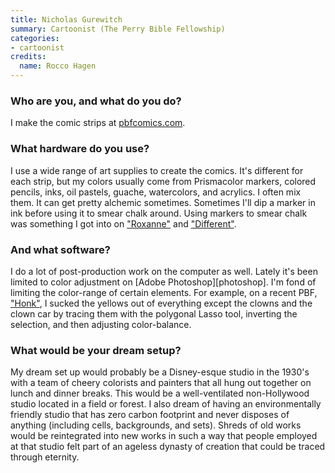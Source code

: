 ```yaml
---
title: Nicholas Gurewitch
summary: Cartoonist (The Perry Bible Fellowship)
categories:
- cartoonist
credits:
  name: Rocco Hagen
---
```


### Who are you, and what do you do?

I make the comic strips at [pbfcomics.com](http://pbfcomics.com/ "The Perry Bible Fellowship comics.").

### What hardware do you use?

I use a wide range of art supplies to create the comics. It's different for each strip, but my colors usually come from Prismacolor markers, colored pencils, inks, oil pastels, guache, watercolors, and acrylics. I often mix them. It can get pretty alchemic sometimes. Sometimes I'll dip a marker in ink before using it to smear chalk around. Using markers to smear chalk was something I got into on ["Roxanne"](http://www.pbfcomics.com/254/ "The 'Roxanne' PBF comic.") and ["Different"](http://www.pbfcomics.com/255/ "The 'Different' PBF comic.").

### And what software?

I do a lot of post-production work on the computer as well. Lately it's been limited to color adjustment on [Adobe Photoshop][photoshop]. I'm fond of limiting the color-range of certain elements. For example, on a recent PBF, ["Honk"](http://pbfcomics.com/258/ "The 'Honk' PBF comic."), I sucked the yellows out of everything except the clowns and the clown car by tracing them with the polygonal Lasso tool, inverting the selection, and then adjusting color-balance.

### What would be your dream setup?

My dream set up would probably be a Disney-esque studio in the 1930's with a team of cheery colorists and painters that all hung out together on lunch and dinner breaks. This would be a well-ventilated non-Hollywood studio located in a field or forest. I also dream of having an environmentally friendly studio that has zero carbon footprint and never disposes of anything (including cells, backgrounds, and sets). Shreds of old works would be reintegrated into new works in such a way that people employed at that studio felt part of an ageless dynasty of creation that could be traced through eternity.